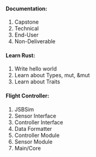 #### Documentation:
1. Capstone
1. Technical
1. End-User
1. Non-Deliverable

#### Learn Rust:
1. Write hello world
1. Learn about Types, mut, &mut
1. Learn about Traits

#### Flight Controller:
1. JSBSim
1. Sensor Interface
1. Controller Interface
1. Data Formatter
1. Controller Module
1. Sensor Module
1. Main/Core

